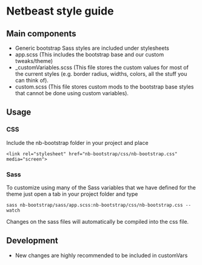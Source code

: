 # Netbeast style guide

## Main components

- Generic bootstrap Sass styles are included under stylesheets
- app.scss (This includes the bootstrap base and our custom tweaks/theme)
- _customVariables.scss (This file stores the custom values for most of the current styles (e.g. border radius, widths, colors, all the stuff you can think of).
- custom.scss (This file stores custom mods to the bootstrap base styles that cannot be done using custom variables).

## Usage

### CSS

Include the nb-bootstrap folder in your project and place

`<link rel="stylesheet" href="nb-bootstrap/css/nb-bootstrap.css" media="screen">`

### Sass

To customize using many of the Sass variables that we have defined for the theme just open a tab in your project folder and type

`sass nb-bootstrap/sass/app.scss:nb-bootstrap/css/nb-bootstrap.css --watch`

Changes on the sass files will automatically be compiled into the css file.

## Development

- New changes are highly recommended to be included in customVars
